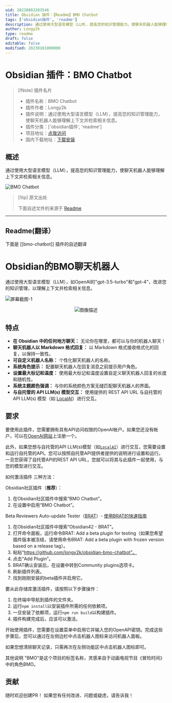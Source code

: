 ```yaml
---
uid: 20230803203546
title: Obsidian 插件：【Readme】BMO Chatbot
tags: ['obsidian插件', 'readme']
description: 通过使用大型语言模型（LLM），提高您的知识管理能力，使聊天机器人能够理解上下文并检索相关信息。
author: Longy2k
type: readme
draft: false
editable: false
modified: 20230101000000
---
```


# Obsidian 插件：BMO Chatbot

> [!Note] 插件名片
> - 插件名称：BMO Chatbot
> - 插件作者：Longy2k
> - 插件说明：通过使用大型语言模型（LLM），提高您的知识管理能力，使聊天机器人能够理解上下文并检索相关信息。
> - 插件分类：['obsidian插件', 'readme']
> - 项目地址：[点我访问](https://github.com/longy2k/obsidian-bmo-chatbot)
> - 国内下载地址：[下载安装](https://pkmer.cn/products/plugin/pluginMarket/?bmo-chatbot)

## 概述

通过使用大型语言模型（LLM），提高您的知识管理能力，使聊天机器人能够理解上下文并检索相关信息。

![BMO Chatbot](https://cdn.pkmer.cn/covers/bmo-chatbot.png!pkmer)

> [!tip] 原文出处
> 
>下面自述文件的来源于 [Readme](https://ghproxy.net/https://raw.githubusercontent.com/longy2k/obsidian-bmo-chatbot/main/README.md)
> 

---

## Readme(翻译）

下面是 [[bmo-chatbot]] 插件的自述翻译


# Obsidian的BMO聊天机器人
通过使用大型语言模型（LLM），如OpenAI的"gpt-3.5-turbo"和"gpt-4"，改进您的知识管理，以理解上下文并检索相关信息。

![屏幕截图-1](README_images/Screenshot-1.png)
<p align="center">
  <img src="README_images/Screenshot-2.png" alt="图像描述">
</p>

## 特点
- **在 Obsidian 中的任何地方聊天：** 无论你在哪里，都可以与你的机器人聊天！
- **聊天机器人以 Markdown 格式回复：** 以 Markdown 格式接收格式化的回复，以保持一致性。
- **可自定义机器人名称：** 个性化聊天机器人的名称。
- **系统角色提示：** 配置聊天机器人在回复消息之前提示用户角色。
- **设置最大标记和温度：** 使用最大标记和温度设置自定义聊天机器人回复的长度和随机性。
- **系统主题颜色强调：** 与你的系统颜色方案无缝匹配聊天机器人的界面。
- **与自托管的 API LLM(s) 模型交互：** 使用提供的 REST API URL 与自托管的 API LLM(s) 模型（如 [LocalAI](https://github.com/go-skynet/LocalAI)）进行交互。

## 要求
要使用此插件，您需要拥有具有API访问权限的OpenAI帐户。如果您还没有帐户，可以在[OpenAI网站](https://platform.openai.com/overview)上注册一个。

此外，如果您想与自托管的API LLM(s)模型（如[`LocalAI`](https://github.com/go-skynet/LocalAI)）进行交互，您需要设置和运行自托管的API。您可以按照自托管API提供者提供的说明进行设置和运行。一旦您获得了自托管API的REST API URL，您就可以将其与此插件一起使用，与您的模型进行交互。

如何激活插件
三种方法：

Obsidian社区插件（**推荐**）：
  1. 在Obsidian社区插件中搜索“BMO Chatbot”。
  2. 在设置中启用“BMO Chatbot”。

Beta Reviewers Auto-update Tester（[BRAT](https://github.com/TfTHacker/obsidian42-brat)）- [使用BRAT的快速指南](https://tfthacker.com/Obsidian+Plugins+by+TfTHacker/BRAT+-+Beta+Reviewer's+Auto-update+Tool/Quick+guide+for+using+BRAT)

1. 在Obsidian社区插件中搜索“Obsidian42 - BRAT”。
2. 打开命令面板，运行命令BRAT: Add a beta plugin for testing（如果您希望插件版本被冻结，请使用命令BRAT: Add a beta plugin with frozen version based on a release tag）。
3. 粘贴“https://github.com/longy2k/obsidian-bmo-chatbot”。
4. 点击“Add Plugin”。
5. BRAT确认安装后，在设置中转到Community plugins选项卡。
6. 刷新插件列表。
7. 找到刚刚安装的beta插件并启用它。

要从此存储库激活插件，请按照以下步骤操作：
  1. 在终端中导航到插件的文件夹。
  2. 运行`npm install`以安装插件所需的任何依赖项。
  3. 一旦安装了依赖项，运行`npm run build`以构建插件。
  4. 插件构建完成后，应该可以激活。

开始使用插件，您需要在设置菜单中启用它并输入您的OpenAPI密钥。完成这些步骤后，您可以通过在左侧边栏中点击机器人图标来访问机器人面板。

如果您想清除聊天记录，只需再次在左侧功能区中点击机器人图标即可。

其他说明
"BMO"是这个项目的标签名称，灵感来自于动画电视节目《冒险时间》中的角色BMO。

## 贡献
随时欢迎创建PR！
如果您有任何改进、问题或疑虑，请告诉我！



